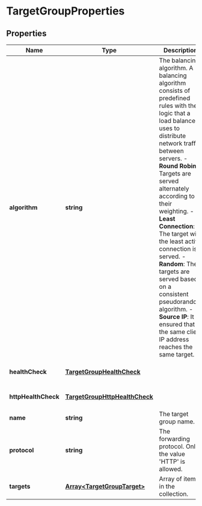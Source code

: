 # TargetGroupProperties

## Properties
| Name | Type | Description | Notes |
| ------------ | ------------- | ------------- | ------------- |
| **algorithm** | **string** | The balancing algorithm. A balancing algorithm consists of predefined rules with the logic that a load balancer uses to distribute network traffic between servers.  - **Round Robin**: Targets are served alternately according to their weighting.  - **Least Connection**: The target with the least active connection is served.  - **Random**: The targets are served based on a consistent pseudorandom algorithm.  - **Source IP**: It is ensured that the same client IP address reaches the same target. | [default to undefined] |
| **healthCheck** | [**TargetGroupHealthCheck**](TargetGroupHealthCheck.md) |  | [optional] [default to undefined] |
| **httpHealthCheck** | [**TargetGroupHttpHealthCheck**](TargetGroupHttpHealthCheck.md) |  | [optional] [default to undefined] |
| **name** | **string** | The target group name. | [default to undefined] |
| **protocol** | **string** | The forwarding protocol. Only the value \'HTTP\' is allowed. | [default to undefined] |
| **targets** | [**Array&lt;TargetGroupTarget&gt;**](TargetGroupTarget.md) | Array of items in the collection. | [optional] [default to undefined] |


